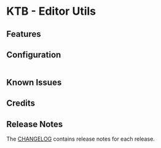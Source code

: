 # KTB - Editor Utils

## Features

## Configuration

```json
```

## Known Issues

## Credits

## Release Notes

The [CHANGELOG](CHANGELOG.md) contains release notes for each release.
